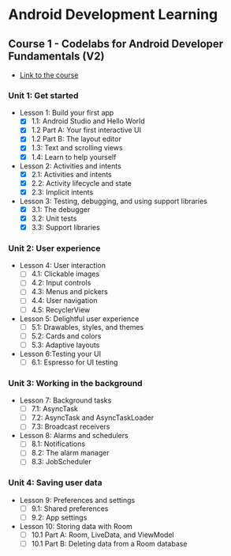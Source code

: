 # Android Development Learning

## Course 1 - Codelabs for Android Developer Fundamentals (V2)
- [Link to the course](https://developer.android.com/courses/fundamentals-training/toc-v2)

### Unit 1: Get started
- Lesson 1: Build your first app
  - [x] 1.1: Android Studio and Hello World
  - [x] 1.2 Part A: Your first interactive UI
  - [x] 1.2 Part B: The layout editor
  - [x] 1.3: Text and scrolling views
  - [x] 1.4: Learn to help yourself
  
- Lesson 2: Activities and intents
  - [x] 2.1: Activities and intents
  - [x] 2.2: Activity lifecycle and state
  - [x] 2.3: Implicit intents

- Lesson 3: Testing, debugging, and using support libraries
  - [x] 3.1: The debugger
  - [x] 3.2: Unit tests
  - [x] 3.3: Support libraries

### Unit 2: User experience
- Lesson 4: User interaction
  - [ ] 4.1: Clickable images
  - [ ] 4.2: Input controls
  - [ ] 4.3: Menus and pickers
  - [ ] 4.4: User navigation
  - [ ] 4.5: RecyclerView

- Lesson 5: Delightful user experience
  - [ ] 5.1: Drawables, styles, and themes
  - [ ] 5.2: Cards and colors
  - [ ] 5.3: Adaptive layouts

- Lesson 6:Testing your UI
  - [ ] 6.1: Espresso for UI testing

### Unit 3: Working in the background
- Lesson 7: Background tasks
  - [ ] 7.1: AsyncTask
  - [ ] 7.2: AsyncTask and AsyncTaskLoader
  - [ ] 7.3: Broadcast receivers

- Lesson 8: Alarms and schedulers
  - [ ] 8.1: Notifications
  - [ ] 8.2: The alarm manager
  - [ ] 8.3: JobScheduler

### Unit 4: Saving user data
- Lesson 9: Preferences and settings
  - [ ] 9.1: Shared preferences
  - [ ] 9.2: App settings

- Lesson 10: Storing data with Room
  - [ ] 10.1 Part A: Room, LiveData, and ViewModel
  - [ ] 10.1 Part B: Deleting data from a Room database
